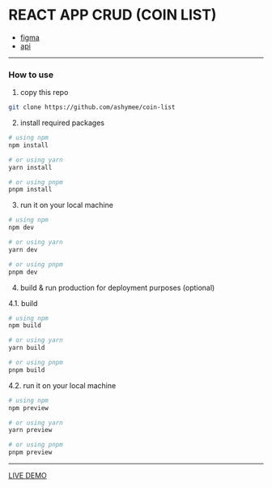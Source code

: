 # REACT APP CRUD (COIN LIST)

- [figma](https://www.figma.com/file/GrG0uxjxTK34D9HfRC5jCo/Test-ReactJS?type=design&node-id=0-1&mode=design)
- [api](https://api.coinpaprika.com/v1/coins/)

---

### How to use

1. copy this repo

```sh
git clone https://github.com/ashymee/coin-list
```

2. install required packages

```sh
# using npm
npm install

# or using yarn
yarn install

# or using pnpm
pnpm install
```

3. run it on your local machine

```sh
# using npm
npm dev

# or using yarn
yarn dev

# or using pnpm
pnpm dev
```

4. build & run production for deployment purposes (optional)

4.1. build

```sh
# using npm
npm build

# or using yarn
yarn build

# or using pnpm
pnpm build
```

4.2. run it on your local machine

```sh
# using npm
npm preview

# or using yarn
yarn preview

# or using pnpm
pnpm preview
```

---

[LIVE DEMO](https://coin-list-git-main-ashymeedev.vercel.app/)
